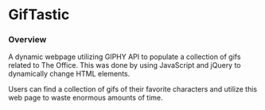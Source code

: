 # GifTastic 

### Overview 

A dynamic webpage utilizing GIPHY API to populate a collection of gifs related to The Office. This was done by using JavaScript and jQuery to dynamically change HTML elements. 

Users can find a collection of gifs of their favorite characters and utilize this web page to waste enormous amounts of time. 


